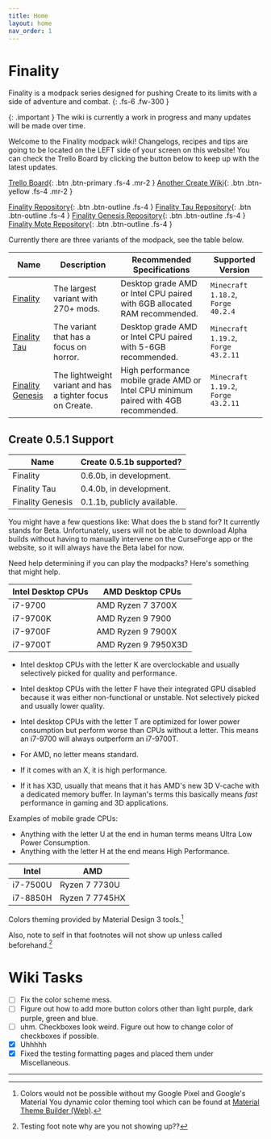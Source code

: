 ```yaml
---
title: Home
layout: home
nav_order: 1
---
```

# Finality
Finality is a modpack series designed for pushing Create to its limits with a side of adventure and combat.
{: .fs-6 .fw-300 }

{: .important }
The wiki is currently a work in progress and many updates will be made over time. 

Welcome to the Finality modpack wiki! Changelogs, recipes and tips are going to be located on the LEFT side of your screen on this website! You can check the Trello Board by clicking the button below to keep up with the latest updates.

[Trello Board]{: .btn .btn-primary .fs-4 .mr-2 }
[Another Create Wiki]{: .btn .btn-yellow .fs-4 .mr-2 }

[Finality Repository]{: .btn .btn-outline .fs-4 }
[Finality Tau Repository]{: .btn .btn-outline .fs-4 }
[Finality Genesis Repository]{: .btn .btn-outline .fs-4 }
[Finality Mote Repository]{: .btn .btn-outline .fs-4 }

Currently there are three variants of the modpack, see the table below.

| Name | Description | Recommended Specifications | Supported Version |
| ---- | ----------- | -------------------------- | ----------------- |
| [Finality] | The largest variant with 270+ mods. | Desktop grade AMD or Intel CPU paired with 6GB allocated RAM recommended. | `Minecraft 1.18.2`, `Forge 40.2.4`|
| [Finality Tau] | The variant that has a focus on horror. | Desktop grade AMD or Intel CPU paired with 5-6GB recommended. | `Minecraft 1.19.2`, `Forge 43.2.11` |
| [Finality Genesis] | The lightweight variant and has a tighter focus on Create. | High performance mobile grade AMD or Intel CPU minimum paired with 4GB recommended. | `Minecraft 1.19.2`, `Forge 43.2.11` |

## Create 0.5.1 Support

| Name | Create 0.5.1b supported? |
| ---- | ------------------------ |
| Finality | 0.6.0b, in development. |
| Finality Tau | 0.4.0b, in development. |
| Finality Genesis | 0.1.1b, publicly available. |

You might have a few questions like: What does the b stand for? It currently stands for Beta. Unfortunately, users will not be able to download Alpha builds without having to manually intervene on the CurseForge app or the website, so it will always have the Beta label for now.

Need help determining if you can play the modpacks? Here's something that might help.

| Intel Desktop CPUs | AMD Desktop CPUs |
| ------------------ | ---------------- |
| i7-9700 | AMD Ryzen 7 3700X |
| i7-9700K | AMD Ryzen 9 7900 |
| i7-9700F | AMD Ryzen 9 7900X |
| i7-9700T | AMD Ryzen 9 7950X3D |

- Intel desktop CPUs with the letter K are overclockable and usually selectively picked for quality and performance.
- Intel desktop CPUs with the letter F have their integrated GPU disabled because it was either non-functional or unstable. Not selectively picked and usually lower quality.
- Intel desktop CPUs with the letter T are optimized for lower power consumption but perform worse than CPUs without a letter. This means an i7-9700 will always outperform an i7-9700T.

- For AMD, no letter means standard. 
- If it comes with an X, it is high performance. 
- If it has X3D, usually that means that it has AMD's new 3D V-cache with a dedicated memory buffer. In layman's terms this basically means *fast* performance in gaming and 3D applications.

Examples of mobile grade CPUs:
- Anything with the letter U at the end in human terms means Ultra Low Power Consumption.
- Anything with the letter H at the end means High Performance.

| Intel | AMD |
| ----- | --- |
| i7-7500U | Ryzen 7 7730U |
| i7-8850H | Ryzen 7 7745HX | 

Colors theming provided by Material Design 3 tools.[^1]

Also, note to self in that footnotes will not show up unless called beforehand.[^2]

# Wiki Tasks
- [ ] Fix the color scheme mess.
- [ ] Figure out how to add more button colors other than light purple, dark purple, green and blue.
- [ ] uhm. Checkboxes look weird. Figure out how to change color of checkboxes if possible.
- [x] Uhhhhh
- [x] Fixed the testing formatting pages and placed them under Miscellaneous.

---

[^1]: Colors would not be possible without my Google Pixel and Google's Material You dynamic color theming tool which can be found at [Material Theme Builder (Web)].

[^2]: Testing foot note why are you not showing up??

[Finality]: https://www.curseforge.com/minecraft/modpacks/finality
[Finality Tau]: https://www.curseforge.com/minecraft/modpacks/finality-tau
[Finality Genesis]: https://www.curseforge.com/minecraft/modpacks/finality-genesis
[Finality Repository]: https://github.com/CelestialAbyss/Finality-Minecraft-Things
[Finality Tau Repository]: https://github.com/CelestialAbyss/Finality-Tau
[Finality Genesis Repository]: https://github.com/Project-Vyre/Finality-Genesis
[Finality Mote Repository]: https://github.com/Project-Vyre/finality-mote
[Trello Board]: https://trello.com/b/60JjUmBh/finality-development
[Another Create Wiki]: https://project-vyre.github.io/another-create-wiki/
[Material Theme Builder (Web)]: https://goo.gle/material-theme-builder-web